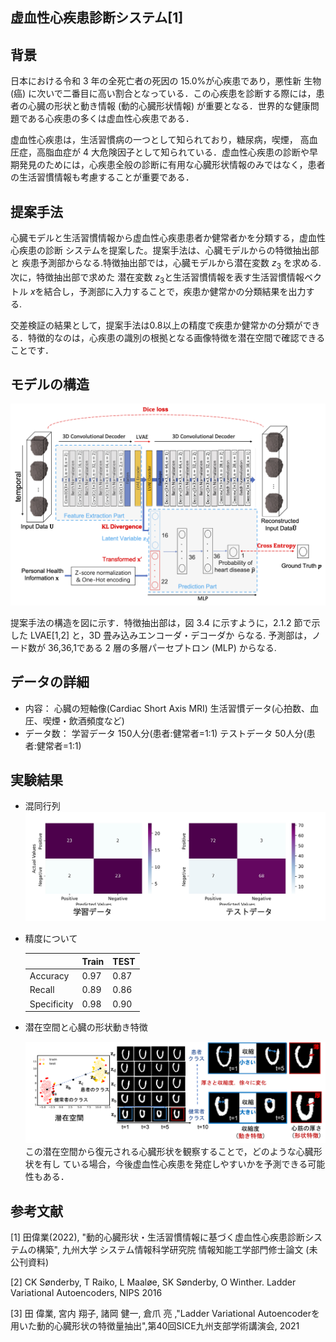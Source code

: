 ## 虚血性心疾患診断システム[1]



## 背景

日本における令和 3 年の全死亡者の死因の 15.0%が心疾患であり，悪性新 生物 (癌) に次いで二番目に高い割合となっている．この心疾患を診断する際には，患者の心臓の形状と動き情報 (動的心臓形状情報) が重要となる．世界的な健康問題である心疾患の多くは虚血性心疾患である．

虚血性心疾患は，生活習慣病の一つとして知られており，糖尿病，喫煙， 高血圧症，高脂血症が 4 大危険因子として知られている．虚血性心疾患の診断や早期発見のためには，心疾患全般の診断に有用な心臓形状情報のみではなく，患者の生活習慣情報も考慮することが重要である．

## 提案手法

心臓モデルと生活習慣情報から虚血性心疾患患者か健常者かを分類する，虚血性心疾患の診断 システムを提案した。提案手法は、心臓モデルからの特徴抽出部と 疾患予測部からなる.特徴抽出部では，心臓モデルから潜在変数 $z_3$ を求める.次に，特徴抽出部で求めた 潜在変数 $z_3$と生活習慣情報を表す生活習慣情報ベクトル $x$を結合し，予測部に入力することで，疾患か健常かの分類結果を出力する.

交差検証の結果として，提案手法は0.8以上の精度で疾患か健常かの分類ができる．特徴的なのは，心疾患の識別の根拠となる画像特徴を潜在空間で確認できることです．

## モデルの構造

![image-20220323163044550](results/LVAEmodel.png)

提案手法の構造を図に示す．特徴抽出部は，図 3.4 に示すように，2.1.2 節で示した LVAE[1,2] と，3D 畳み込みエンコーダ・デコーダか らなる. 予測部は，ノード数が 36,36,1である 2 層の多層パーセプトロン (MLP) からなる.

## データの詳細

- 内容：
  心臓の短軸像(Cardiac Short Axis MRI)
  生活習慣データ(心拍数、血圧、喫煙・飲酒頻度など)
- データ数：
  学習データ 150人分(患者:健常者=1:1)
  テストデータ 50人分(患者:健常者=1:1)

## 実験結果

- 混同行列
  ![混同行列](results/%E6%B7%B7%E5%90%8C%E8%A1%8C%E5%88%97.png)

- 精度について

  |             | Train | TEST |
  | ----------- | ----- | ---- |
  | Accuracy    | 0.97  | 0.87 |
  | Recall      | 0.89  | 0.86 |
  | Specificity | 0.98  | 0.90 |

  

- 潜在空間と心臓の形状動き特徴

  ![画像特徴](results/%E7%94%BB%E5%83%8F%E7%89%B9%E5%BE%B4.png)
  この潜在空間から復元される心臓形状を観察することで，どのような心臓形状を有し ている場合，今後虚血性心疾患を発症しやすいかを予測できる可能性もある．

## 参考文献

[1] 田偉業(2022), "動的心臓形状・生活習慣情報に基づく虚血性心疾患診断システムの構築", 九州大学 システム情報科学研究院 情報知能工学部門修士論文 (未公刊資料)

[2] CK Sønderby, T Raiko, L Maaløe, SK Sønderby, O Winther. Ladder Variational Autoencoders, NIPS 2016

[3] 田 偉業, 宮内 翔子, 諸岡 健一, 倉爪 亮 ,"Ladder Variational Autoencoderを用いた動的心臓形状の特徴量抽出",第40回SICE九州支部学術講演会, 2021
